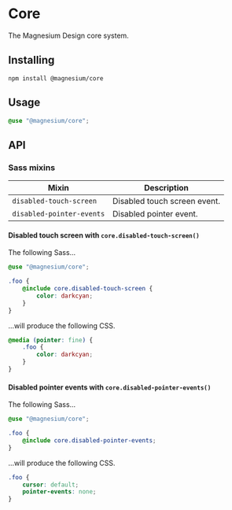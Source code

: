 # Core

The Magnesium Design core system.

## Installing

```shell
npm install @magnesium/core
```

## Usage

```scss
@use "@magnesium/core";
```

## API

### Sass mixins

| Mixin                     | Description                  |
|---------------------------|------------------------------|
| `disabled-touch-screen`   | Disabled touch screen event. |
| `disabled-pointer-events` | Disabled pointer event.      |

#### Disabled touch screen with `core.disabled-touch-screen()`

The following Sass...

```scss
@use "@magnesium/core";

.foo {
    @include core.disabled-touch-screen {
        color: darkcyan;
    }
}
```

...will produce the following CSS.

```css
@media (pointer: fine) {
    .foo {
        color: darkcyan;
    }
}
```

#### Disabled pointer events with `core.disabled-pointer-events()`

The following Sass...

```scss
@use "@magnesium/core";

.foo {
    @include core.disabled-pointer-events;
}
```

...will produce the following CSS.

```css
.foo {
    cursor: default;
    pointer-events: none;
}
```
